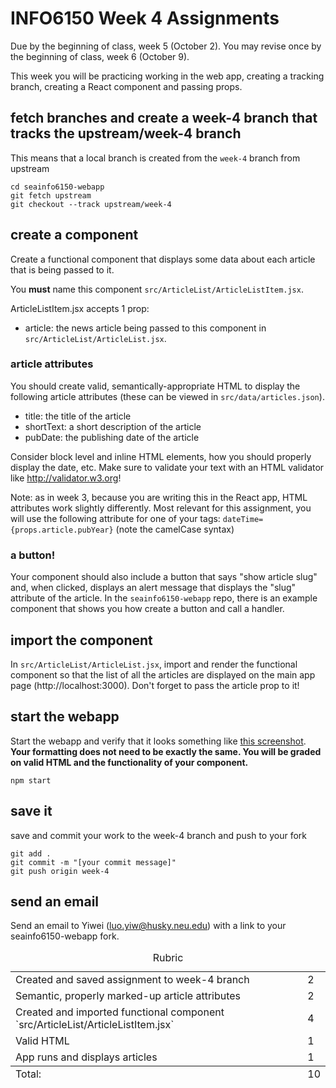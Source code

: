 # INFO6150 Week 4 Assignments
Due by the beginning of class, week 5 (October 2).
You may revise once by the beginning of class, week 6 (October 9).

This week you will be practicing working in the web app, creating a tracking branch, creating a React component and passing props. 

## fetch branches and create a week-4 branch that tracks the upstream/week-4 branch
This means that a local branch is created from the `week-4` branch from upstream
```
cd seainfo6150-webapp
git fetch upstream
git checkout --track upstream/week-4
```

## create a component
Create a functional component that displays some data about each article that is being passed to it.

You **must** name this component `src/ArticleList/ArticleListItem.jsx`.

ArticleListItem.jsx accepts 1 prop:
* article: the news article being passed to this component in `src/ArticleList/ArticleList.jsx`.

### article attributes
You should create valid, semantically-appropriate HTML to display the following article attributes (these can be viewed in `src/data/articles.json`). 

* title: the title of the article
* shortText: a short description of the article
* pubDate: the publishing date of the article

Consider block level and inline HTML elements, how you should properly display the date, etc. Make sure to validate your text with an HTML validator like http://validator.w3.org!

Note: as in week 3, because you are writing this in the React app, HTML attributes work slightly differently. Most relevant for this assignment, you will use the following attribute for one of your tags: 
`dateTime={props.article.pubYear}` (note the camelCase syntax)

### a button! 
Your component should also include a button that says "show article slug" and, when clicked, displays an alert message that displays the "slug" attribute of the article. In the `seainfo6150-webapp` repo, there is an example component that shows you how create a button and call a handler. 


## import the component
In `src/ArticleList/ArticleList.jsx`, import and render the functional component so that the list of all the articles are displayed on the main app page (http://localhost:3000). Don't forget to pass the article prop to it!

## start the webapp
Start the webapp and verify that it looks something like <a href="./week-4-screenshot.png">this screenshot</a>. **Your formatting does not need to be exactly the same. You will be graded on valid HTML and the functionality of your component.**

```
npm start
```

## save it 
save and commit your work to the week-4 branch and push to your fork
```
git add . 
git commit -m "[your commit message]"
git push origin week-4
```

## send an email 
Send an email to Yiwei (luo.yiw@husky.neu.edu) with a link to your seainfo6150-webapp fork. 

<table>
  <caption>Rubric</caption>
  <tbody>
    <tr>
      <td>Created and saved assignment to week-4 branch</td>
      <td>2</td>
    </tr>
    <tr>
      <td>Semantic, properly marked-up article attributes</td>
      <td>2</td>
    </tr>
    <tr>
      <td>Created and imported functional component `src/ArticleList/ArticleListItem.jsx`</td>
      <td>4</td>
    </tr>
    <tr>
      <td>Valid HTML</td>
      <td>1</td>
    </tr>
    <tr>
      <td>App runs and displays articles</td>
      <td>1</td>
    </tr>
  </tbody>
  <tfoot>
    <td>Total:</td>
    <td>10</td>
  </tfoot>
</table>
